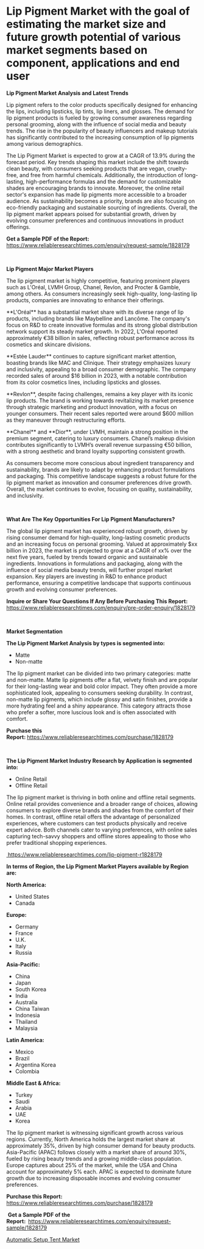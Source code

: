 <p><h1>Lip Pigment Market with the goal of estimating the market size and future growth potential of various market segments based on component, applications and end user</h1></p><p><strong>Lip Pigment Market Analysis and Latest Trends</strong></p>
<p><p>Lip pigment refers to the color products specifically designed for enhancing the lips, including lipsticks, lip tints, lip liners, and glosses. The demand for lip pigment products is fueled by growing consumer awareness regarding personal grooming, along with the influence of social media and beauty trends. The rise in the popularity of beauty influencers and makeup tutorials has significantly contributed to the increasing consumption of lip pigments among various demographics.</p><p>The Lip Pigment Market is expected to grow at a CAGR of 13.9% during the forecast period. Key trends shaping this market include the shift towards clean beauty, with consumers seeking products that are vegan, cruelty-free, and free from harmful chemicals. Additionally, the introduction of long-lasting, high-performance formulas and the demand for customizable shades are encouraging brands to innovate. Moreover, the online retail sector's expansion has made lip pigments more accessible to a broader audience. As sustainability becomes a priority, brands are also focusing on eco-friendly packaging and sustainable sourcing of ingredients. Overall, the lip pigment market appears poised for substantial growth, driven by evolving consumer preferences and continuous innovations in product offerings.</p></p>
<p><strong>Get a Sample PDF of the Report:&nbsp;</strong> <a href="https://www.reliableresearchtimes.com/enquiry/request-sample/1828179?utm_campaign=2240&utm_medium=2&utm_source=Github&utm_content=ia&utm_term=07022025&utm_id=lip-pigment">https://www.reliableresearchtimes.com/enquiry/request-sample/1828179</a></p>
<p>&nbsp;</p>
<p><strong>Lip Pigment Major Market Players</strong></p>
<p><p>The lip pigment market is highly competitive, featuring prominent players such as L'Oréal, LVMH Group, Chanel, Revlon, and Procter & Gamble, among others. As consumers increasingly seek high-quality, long-lasting lip products, companies are innovating to enhance their offerings.</p><p>**L'Oréal** has a substantial market share with its diverse range of lip products, including brands like Maybelline and Lancôme. The company's focus on R&D to create innovative formulas and its strong global distribution network support its steady market growth. In 2022, L'Oréal reported approximately €38 billion in sales, reflecting robust performance across its cosmetics and skincare divisions.</p><p>**Estée Lauder** continues to capture significant market attention, boasting brands like MAC and Clinique. Their strategy emphasizes luxury and inclusivity, appealing to a broad consumer demographic. The company recorded sales of around $16 billion in 2023, with a notable contribution from its color cosmetics lines, including lipsticks and glosses.</p><p>**Revlon**, despite facing challenges, remains a key player with its iconic lip products. The brand is working towards revitalizing its market presence through strategic marketing and product innovation, with a focus on younger consumers. Their recent sales reported were around $600 million as they maneuver through restructuring efforts.</p><p>**Chanel** and **Dior**, under LVMH, maintain a strong position in the premium segment, catering to luxury consumers. Chanel’s makeup division contributes significantly to LVMH’s overall revenue surpassing €50 billion, with a strong aesthetic and brand loyalty supporting consistent growth.</p><p>As consumers become more conscious about ingredient transparency and sustainability, brands are likely to adapt by enhancing product formulations and packaging. This competitive landscape suggests a robust future for the lip pigment market as innovation and consumer preferences drive growth. Overall, the market continues to evolve, focusing on quality, sustainability, and inclusivity.</p></p>
<p>&nbsp;</p>
<p><strong>What Are The Key Opportunities For Lip Pigment Manufacturers?</strong></p>
<p><p>The global lip pigment market has experienced robust growth, driven by rising consumer demand for high-quality, long-lasting cosmetic products and an increasing focus on personal grooming. Valued at approximately $xx billion in 2023, the market is projected to grow at a CAGR of xx% over the next five years, fueled by trends toward organic and sustainable ingredients. Innovations in formulations and packaging, along with the influence of social media beauty trends, will further propel market expansion. Key players are investing in R&D to enhance product performance, ensuring a competitive landscape that supports continuous growth and evolving consumer preferences.</p></p>
<p><strong>Inquire or Share Your Questions If Any Before Purchasing This Report:</strong> <a href="https://www.reliableresearchtimes.com/enquiry/pre-order-enquiry/1828179?utm_campaign=2240&utm_medium=2&utm_source=Github&utm_content=ia&utm_term=07022025&utm_id=lip-pigment">https://www.reliableresearchtimes.com/enquiry/pre-order-enquiry/1828179</a></p>
<p>&nbsp;</p>
<p><strong>Market Segmentation</strong></p>
<p><strong>The Lip Pigment Market Analysis by types is segmented into:</strong></p>
<p><ul><li>Matte</li><li>Non-matte</li></ul></p>
<p><p>The lip pigment market can be divided into two primary categories: matte and non-matte. Matte lip pigments offer a flat, velvety finish and are popular for their long-lasting wear and bold color impact. They often provide a more sophisticated look, appealing to consumers seeking durability. In contrast, non-matte lip pigments, which include glossy and satin finishes, provide a more hydrating feel and a shiny appearance. This category attracts those who prefer a softer, more luscious look and is often associated with comfort.</p></p>
<p><strong>Purchase this Report:&nbsp;</strong><a href="https://www.reliableresearchtimes.com/purchase/1828179?utm_campaign=2240&utm_medium=2&utm_source=Github&utm_content=ia&utm_term=07022025&utm_id=lip-pigment">https://www.reliableresearchtimes.com/purchase/1828179</a></p>
<p>&nbsp;</p>
<p><strong>The Lip Pigment Market Industry Research by Application is segmented into:</strong></p>
<p><ul><li>Online Retail</li><li>Offline Retail</li></ul></p>
<p><p>The lip pigment market is thriving in both online and offline retail segments. Online retail provides convenience and a broader range of choices, allowing consumers to explore diverse brands and shades from the comfort of their homes. In contrast, offline retail offers the advantage of personalized experiences, where customers can test products physically and receive expert advice. Both channels cater to varying preferences, with online sales capturing tech-savvy shoppers and offline stores appealing to those who prefer traditional shopping experiences.</p></p>
<p><a href="https://www.reliableresearchtimes.com/lip-pigment-r1828179?utm_campaign=2240&utm_medium=2&utm_source=Github&utm_content=ia&utm_term=07022025&utm_id=lip-pigment">&nbsp;https://www.reliableresearchtimes.com/lip-pigment-r1828179</a></p>
<p><strong>In terms of Region, the Lip Pigment Market Players available by Region are:</strong></p>
<p>
    <p> <strong> North America: </strong>
        <ul>
            <li>United States</li>
            <li>Canada</li>
        </ul>
        </p> 
    <p> <strong> Europe: </strong>
        <ul>
            <li>Germany</li>
            <li>France</li>
            <li>U.K.</li>
            <li>Italy</li>
            <li>Russia</li>
        </ul>
        </p> 
    <p> <strong> Asia-Pacific: </strong>
        <ul>
            <li>China</li>
            <li>Japan</li>
            <li>South Korea</li>
            <li>India</li>
            <li>Australia</li>
            <li>China Taiwan</li>
            <li>Indonesia</li>
            <li>Thailand</li>
            <li>Malaysia</li>
        </ul>
        </p> 
    <p> <strong> Latin America: </strong>
        <ul>
            <li>Mexico</li>
            <li>Brazil</li>
            <li>Argentina Korea</li>
            <li>Colombia</li>
        </ul>
        </p> 
    <p> <strong> Middle East & Africa: </strong>
        <ul>
            <li>Turkey</li>
            <li>Saudi</li>
            <li>Arabia</li>
            <li>UAE</li>
            <li>Korea</li>
        </ul>
    </p>
    </p>
<p><p>The lip pigment market is witnessing significant growth across various regions. Currently, North America holds the largest market share at approximately 35%, driven by high consumer demand for beauty products. Asia-Pacific (APAC) follows closely with a market share of around 30%, fueled by rising beauty trends and a growing middle-class population. Europe captures about 25% of the market, while the USA and China account for approximately 5% each. APAC is expected to dominate future growth due to increasing disposable incomes and evolving consumer preferences.</p></p>
<p><strong>Purchase this Report: </strong><a href="https://www.reliableresearchtimes.com/purchase/1828179?utm_campaign=2240&utm_medium=2&utm_source=Github&utm_content=ia&utm_term=07022025&utm_id=lip-pigment">https://www.reliableresearchtimes.com/purchase/1828179</a></p>
<p>&nbsp;<strong>Get a Sample PDF of the Report:&nbsp;&nbsp;</strong><a href="https://www.reliableresearchtimes.com/enquiry/request-sample/1828179?utm_campaign=2240&utm_medium=2&utm_source=Github&utm_content=ia&utm_term=07022025&utm_id=lip-pigment">https://www.reliableresearchtimes.com/enquiry/request-sample/1828179</a></p>
<p><strong></strong></p>
<p><p><a href="https://github.com/stillsfloria19981/Market-Research-Report-List-1/blob/main/automatic-setup-tent-market.md?utm_campaign=2240&utm_medium=2&utm_source=Github&utm_content=ia&utm_term=07022025&utm_id=lip-pigment">Automatic Setup Tent Market</a></p></p>